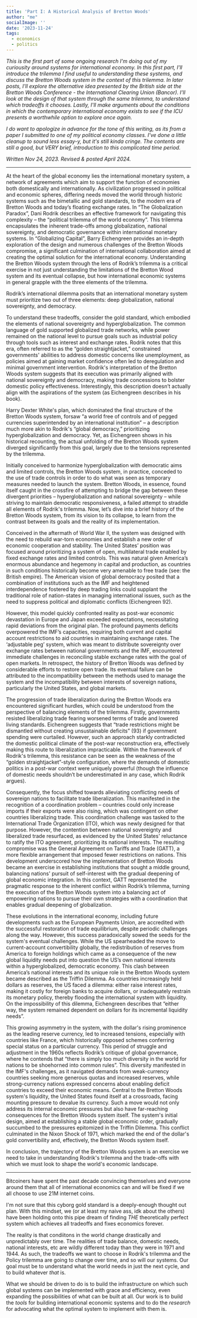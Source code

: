 ```yaml
---
title: 'Part I: A Historical Analysis of Bretton Woods'
author: "me"
socialImage: ''
date: '2023-11-24'
tags:
  - economics
  - politics
---
```

_This is the first part of some ongoing research I'm doing out of my curiousity around systems for international economy. In this first part, I'll introduce the trilemma I find useful to understanding these systems, and discuss the Bretton Woods system in the context of this trilemma. In later posts, I'll explore the alternative idea presented by the British side at the Bretton Woods Conference - the International Clearing Union (Bancor). I'll look at the design of that system through the same trilemma, to understand which tradeoffs it chooses. Lastly, I'll make arguments about the conditions in which the contemporary international economy exists to see if the ICU presents a worthwhile option to explore once again._

_I do want to apologize in advance for the tone of this writing, as its from a paper I submitted to one of my political economy classes. I've done a little cleanup to sound less essay-y, but it's still kinda cringe. The contents are still a good, but VERY brief, introduction to this complicated time period._

_Written Nov 24, 2023. Revised & posted April 2024._

--- 

At the heart of the global economy lies the international monetary system, a network of agreements which aim to support the function of economies both domestically and internationally. As civilization progressed in political and economic spheres, differing needs moved the world through historic systems such as the bimetallic and gold standards, to the modern era of Bretton Woods and today’s floating exchange rates. In “The Globalization Paradox”, Dani Rodrik describes an effective framework for navigating this complexity – the “political trilemma of the world economy”. This trilemma encapsulates the inherent trade-offs among globalization, national sovereignty, and democratic governance within international monetary systems. In “Globalizing Capital”, Barry Eichengreen provides an in-depth exploration of the design and numerous challenges of the Bretton Woods compromise, a significant culmination of international collaboration aimed at creating the optimal solution for the international economy.  Understanding the Bretton Woods system through the lens of Rodrik’s trilemma is a critical exercise in not just understanding the limitations of the Bretton Wood system and its eventual collapse, but how international economic systems in general grapple with the three elements of the trilemma. 

Rodrik’s international dilemma posits that an international monetary system must prioritize two out of three elements: deep globalization, national sovereignty, and democracy. 

To understand these tradeoffs, consider the gold standard, which embodied the elements of national sovereignty and hyperglobalization. The common language of gold supported globalized trade networks, while power remained on the national level to pursue goals such as industrial policy through tools such as interest and exchange rates. Rodrik notes that this era, often referred to as the “golden straightjacket,” constrained governments' abilities to address domestic concerns like unemployment, as policies aimed at gaining market confidence often led to deregulation and minimal government intervention. Rodrik's interpretation of the Bretton Woods system suggests that its execution was primarily aligned with national sovereignty and democracy, making trade concessions to bolster domestic policy effectiveness. Interestingly, this description doesn’t actually align with the aspirations of the system (as Eichengreen describes in his book). 

Harry Dexter White's plan, which dominated the final structure of the Bretton Woods system, forsaw “a world free of controls and of pegged currencies superintended by an international institution” – a description much more akin to Rodrik's “global democracy,” prioritizing hyperglobalization and democracy. Yet, as Eichengreen shows in his historical recounting, the actual unfolding of the Bretton Woods system diverged significantly from this goal, largely due to the tensions represented by the trilemma. 

Initially conceived to harmonize hyperglobalization with democratic aims and limited controls, the Bretton Woods system, in practice, conceded to the use of trade controls in order to do what was seen as temporary measures needed to launch the system. Bretton Woods, in essence, found itself caught in the crossfire of attempting to bridge the gap between these divergent priorities – hyperglobalization and national sovereignty – while striving to maintain democratic responsiveness, a failed attempt to straddle all elements of Rodrik's trilemma.
Now, let’s dive into a brief history of the Bretton Woods system, from its vision to its collapse, to learn from the contrast between its goals and the reality of its implementation.

Conceived in the aftermath of World War II, the system was designed with the need to rebuild war-torn economies and establish a new order of economic cooperation and stability. The United States’ position was focused around prioritizing a system of open, multilateral trade enabled by fixed exchange rates and limited controls. This was natural given America’s enormous abundance and hegemony in capital and production, as countries in such conditions historically become very amenable to free trade (see: the British empire). The American vision of global democracy posited that a combination of institutions such as the IMF and heightened interdependence fostered by deep trading links could supplant the traditional role of nation-states in managing international issues, such as the need to suppress political and diplomatic conflicts (Eichengreen 92). 

However, this model quickly confronted reality as post-war economic devastation in Europe and Japan exceeded expectations, necessitating rapid deviations from the original plan. The profound payments deficits overpowered the IMF’s capacities, requiring both current and capital account restrictions to aid countries in maintaining exchange rates. The ‘adjustable peg’ system, which was meant to distribute sovereignty over exchange rates between national governments and the IMF, encountered immediate challenges in reconciling stable exchange rates with the goal of open markets. In retrospect, the history of Bretton Woods was defined by considerable efforts to restore open trade. Its eventual failure can be attributed to the incompatibility between the methods used to manage the system and the incompatibility between interests of sovereign nations, particularly the United States, and global markets.

The progression of trade liberalization during the Bretton Woods era encountered significant hurdles, which could be understood from the perspective of balancing elements of the trilemma. Firstly, governments resisted liberalizing trade fearing worsened terms of trade and lowered living standards. Eichengreen suggests that “trade restrictions might be dismantled without creating unsustainable deficits” (93) if government spending were curtailed. However, such an approach starkly contradicted the domestic political climate of the post-war reconstruction era, effectively making this route to liberalization impracticable. Within the framework of Rodrik's trilemma, this resistance can be seen as the weakness of the “golden straightjacket”-style configuration, where the demands of domestic politics in a post-war context were uniquely powerful (though the influence of domestic needs shouldn’t be underestimated in any case, which Rodrik argues).

Consequently, the focus shifted towards alleviating conflicting needs of sovereign nations to facilitate trade liberalization. This manifested in the recognition of a coordination problem – countries could only increase imports if their exports were also rising, which was contingent on other countries liberalizing trade. This coordination challenge was tasked to the International Trade Organization (ITO), which was newly designed for that purpose. However, the contention between national sovereignty and liberalized trade resurfaced, as evidenced by the United States' reluctance to ratify the ITO agreement, prioritizing its national interests. The resulting compromise was the General Agreement on Tariffs and Trade (GATT), a more flexible arrangement that imposed fewer restrictions on nations. This development underscored how the implementation of Bretton Woods became an exercise in establishing institutions that sought a middle ground, balancing nations' pursuit of self-interest with the gradual deepening of global economic integration. In this context, GATT represented the pragmatic response to the inherent conflict within Rodrik’s trilemma, turning the execution of the Bretton Woods system into a balancing act of empowering nations to pursue their own strategies with a coordination that enables gradual deepening of globalization. 

These evolutions in the international economy, including future developments such as the European Payments Union, are accredited with the successful restoration of trade equilibrium, despite periodic challenges along the way. However, this success paradoxically sowed the seeds for the system's eventual challenges. While the US spearheaded the move to current-account convertibility globally, the redistribution of reserves from America to foreign holdings which came as a consequence of the new global liquidity needs put into question the US’s own national interests within a hyperglobalized, democratic economy. This clash between America’s national interests and its unique role in the Bretton Woods system became described as the Triffin Dilemma. As countries increasingly held dollars as reserves, the US faced a dilemma: either raise interest rates, making it costly for foreign banks to acquire dollars, or inadequately restrain its monetary policy, thereby flooding the international system with liquidity. On the impossibility of this dilemma, Eichengreen describes that “either way, the system remained dependent on dollars for its incremental liquidity needs”. 

This growing asymmetry in the system, with the dollar's rising prominence as the leading reserve currency, led to increased tensions, especially with countries like France, which historically opposed schemes conferring special status on a particular currency. This period of struggle and adjustment in the 1960s reflects Rodrik’s critique of global governance, where he contends that “there is simply too much diversity in the world for nations to be shoehorned into common rules”. This diversity manifested in the IMF's challenges, as it navigated demands from weak-currency countries seeking more generous quotas and increased reserves, while strong-currency nations expressed concerns about enabling deficit countries to exceed their economic means. Central to the Bretton Woods system's liquidity, the United States found itself at a crossroads, facing mounting pressure to devalue its currency. Such a move would not only address its internal economic pressures but also have far-reaching consequences for the Bretton Woods system itself. The system's initial design, aimed at establishing a stable global economic order, gradually succumbed to the pressures epitomized in the Triffin Dilemma. This conflict culminated in the Nixon Shock of 1971, which marked the end of the dollar's gold convertibility and, effectively, the Bretton Woods system itself. 

In conclusion, the trajectory of the Bretton Woods system is an exercise we need to take in understanding Rodrik's trilemma and the trade-offs with which we must look to shape the world's economic landscape.

---

Bitcoiners have spent the past decade convincing themselves and everyone around them that all of international economics can and will be fixed if we all choose to use 21M internet coins.

I'm not sure that this cyborg gold standard is a deeply-enough thought out plan. With this mindset, we (or at least my naive ass, idk about the others) have been holding onto this pipe dream of finding _THE_ theoretically perfect system which achieves all tradeoffs and fixes economics forever. 

The reality is that condiitons in the world change drastically and unpredictably over time. The realities of trade balance, domestic needs, national interests, etc are wildly different today than they were in 1971 and 1944. As such, the tradeoffs we want to choose in Rodrik's trilemma and the Policy trilemma are going to change over time, and so will our systems. Our goal must be to understand what the world needs in just the next cycle, and to build whatever _that_ is. 

What we should be driven to do is to build the infrastructure on which such global systems can be implemented with grace and efficiency, even expanding the possibilities of what can be built at all. Our work is to build the _tools_ for building international economic systems and to do the _research_ for advocating what the optimal system to implement with them is.